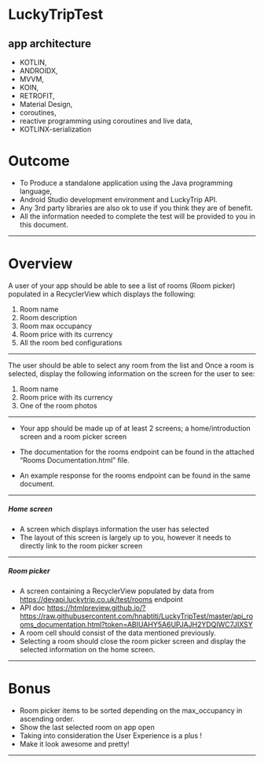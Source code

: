 # LuckyTripTest
## app architecture 
* KOTLIN,
* ANDROIDX,
* MVVM,
* KOIN, 
* RETROFIT, 
* Material Design,
* coroutines,
* reactive programming using coroutines and live data,
* KOTLINX-serialization


# Outcome
- To Produce a standalone application using the Java programming language,
- Android Studio development environment and LuckyTrip API.
-  Any 3rd party libraries are also ok to use if you think they are of benefit.
- All the information needed to complete the test will be provided to you in this document.
---------------
# Overview
A user of your app should be able to see a list of rooms (Room picker) populated in a RecyclerView which displays the following:
1. Room name
2. Room description
3. Room max occupancy
4. Room price with its currency
5. All the room bed configurations
-------------
The user should be able to select any room from the list and Once a room is selected, display the following information on the screen for the user to see:
1. Room name
2.  Room price with its currency 
3.  One of the room photos
-------------
- Your app should be made up of at least 2 screens; a home/introduction screen and a room picker screen

- The documentation for the rooms endpoint can be found in the attached “Rooms Documentation.html” file.

- An example response for the rooms endpoint can be found in the same document.
----------------
##### Home screen
- A screen which displays information the user has selected
- The layout of this screen is largely up to you, however it needs to directly link to the room picker screen
---------------------
##### Room picker
- A screen containing a RecyclerView populated by data from https://devapi.luckytrip.co.uk/test/rooms endpoint
- API doc https://htmlpreview.github.io/?https://raw.githubusercontent.com/hnabtiti/LuckyTripTest/master/api_rooms_documentation.html?token=ABIUAHY5A6UPJAJH2YDQIWC7JIXSY
- A room cell should consist of the data mentioned previously.
- Selecting a room should close the room picker screen and display the selected information on the home screen.
-----------------------------
# Bonus
- Room picker items to be sorted depending on the max_occupancy in ascending order.
- Show the last selected room on app open
-  Taking into consideration the User Experience is a plus !
- Make it look awesome and pretty!
---------------------------
